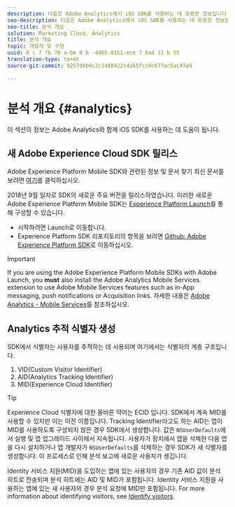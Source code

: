 ```yaml
---
description: 다음은 Adobe Analytics에서 iOS SDK를 사용하는 데 유용한 정보입니다.
seo-description: 다음은 Adobe Analytics에서 iOS SDK를 사용하는 데 유용한 정보입니다.
seo-title: 분석 개요
solution: Marketing Cloud, Analytics
title: 분석 개요
topic: 개발자 및 구현
uuid: 8 c 7 fb 76 a-be 0 b -4465-8151-ece 7 bad 11 b 55
translation-type: tm+mt
source-git-commit: 9257d6b6c2c14d0422cda65fcc9c677ac5ac47a9

---
```



# 분석 개요 {#analytics}

이 섹션의 정보는 Adobe Analytics와 함께 iOS SDK를 사용하는 데 도움이 됩니다.

## 새 Adobe Experience Cloud SDK 릴리스

Adobe Experience Platform Mobile SDK와 관련된 정보 및 문서 찾기 최신 문서를 보려면 [여기](https://aep-sdks.gitbook.io/docs/)를 클릭하십시오.

2018년 9월 일자로 SDK의 새로운 주요 버전을 릴리스하였습니다. 이러한 새로운 Adobe Experience Platform Mobile SDK는 [Experience Platform Launch](https://www.adobe.com/experience-platform/launch.html)를 통해 구성할 수 있습니다.

* 시작하려면 Launch로 이동합니다.
* Experience Platform SDK 리포지토리의 항목을 보려면 [Github: Adobe Experience Platform SDK](https://github.com/Adobe-Marketing-Cloud/acp-sdks)로 이동하십시오.

>[!IMPORTANT]
>
> If you are using the Adobe Experience Platform Mobile SDKs with Adobe Launch, you **must** also install the Adobe Analytics Mobile Services extension to use Adobe Mobile Services features such as in-App messaging, push notifications or Acquisition links. 자세한 내용은 [Adobe Analytics - Mobile Services](https://aep-sdks.gitbook.io/docs/using-mobile-extensions/adobe-analytics-mobile-services)를 참조하십시오.

## Analytics 추적 식별자 생성

SDK에서 식별자는 사용자를 추적하는 데 사용되며 여기에서는 식별자의 계층 구조입니다.

1. VID(Custom Visitor Identifier)
2. AID(Analytics Tracking Identifier)
3. MID(Experience Cloud Identifier)

>[!TIP]
>
>Experience Cloud 식별자에 대한 올바른 약어는 ECID 입니다. SDK에서 계속 MID를 사용할 수 있지만 이는 이전 이름입니다.
Tracking Identifier라고도 하는 AID는 앱이 MID를 사용하도록 구성되지 않은 경우 SDK에서 생성합니다. 값은 `NSUserDefaults`에서 실행 및 앱 업그레이드 사이에서 지속됩니다. 사용자가 장치에서 앱을 삭제한 다음 앱을 다시 설치하거나 앱 개발자가 `NSUserDefaults`를 삭제하는 경우 SDK가 새 식별자를 생성합니다. 이 프로세스로 인해 분석 보고에 새로운 사용자가 생깁니다.

Identity 서비스 지원(MID)을 도입하는 앱에 있는 사용자의 경우 기존 AID 값이 분석 히트로 전송되며 분석 히트에는 AID 및 MID가 포함됩니다. Identity 서비스 지원을 사용하는 앱에 있는 새 사용자의 경우 분석 요청에 MID만 포함됩니다. For more information about identifying visitors, see [Identify visitors](https://docs.adobe.com/content/help/en/analytics/export/analytics-data-feed/data-feed-contents/datafeeds-visid.html).
